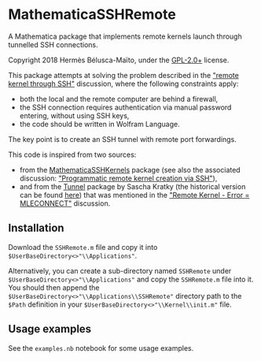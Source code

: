 MathematicaSSHRemote
====================

A Mathematica package that implements remote kernels launch through tunnelled SSH connections.

Copyright 2018 Hermès Bélusca-Maïto, under the [GPL-2.0+](https://spdx.org/licenses/GPL-2.0+) license.

This package attempts at solving the problem described in the ["remote kernel through SSH"](https://mathematica.stackexchange.com/questions/65953/remote-kernel-through-ssh) discussion,
where the following constraints apply:
- both the local and the remote computer are behind a firewall,
- the SSH connection requires authentication via manual password entering, without using SSH keys,
- the code should be written in Wolfram Language.

The key point is to create an SSH tunnel with remote port forwardings.

This code is inspired from two sources:
- from the [MathematicaSSHKernels](https://github.com/Riebart/MathematicaSSHKernels) package
  (see also the associated discussion: ["Programmatic remote kernel creation via SSH"](http://community.wolfram.com/groups/-/m/t/1394764)),
- and from the [Tunnel](https://github.com/sakra/Tunnel) package by Sascha Kratky (the historical version can be found [here](http://library.wolfram.com/infocenter/Conferences/7250/))
  that was mentioned in the ["Remote Kernel - Error = MLECONNECT"](https://mathematica.stackexchange.com/questions/28274/remote-kernel-error-mleconnect) discussion.


Installation
------------

Download the `SSHRemote.m` file and copy it into `$UserBaseDirectory<>"\\Applications"`.

Alternatively, you can create a sub-directory named `SSHRemote` under `$UserBaseDirectory<>"\\Applications"`
and copy the `SSHRemote.m` file into it. You should then append the `$UserBaseDirectory<>"\\Applications\\SSHRemote"`
directory path to the `$Path` definition in your `$UserBaseDirectory<>"\\Kernel\\init.m"` file.


Usage examples
--------------

See the `examples.nb` notebook for some usage examples.
